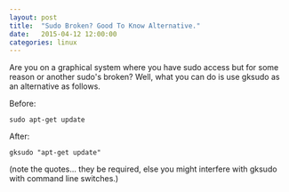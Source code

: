 ```yaml
---
layout: post
title:  "Sudo Broken? Good To Know Alternative."
date:   2015-04-12 12:00:00
categories: linux
---
```


Are you on a graphical system where you have sudo access but for some reason or another sudo's broken? Well, what you can do is use gksudo as an alternative as follows.

Before:

    sudo apt-get update

After:

    gksudo "apt-get update"

\(note the quotes... they be required, else you might interfere with gksudo with command line switches.\)

